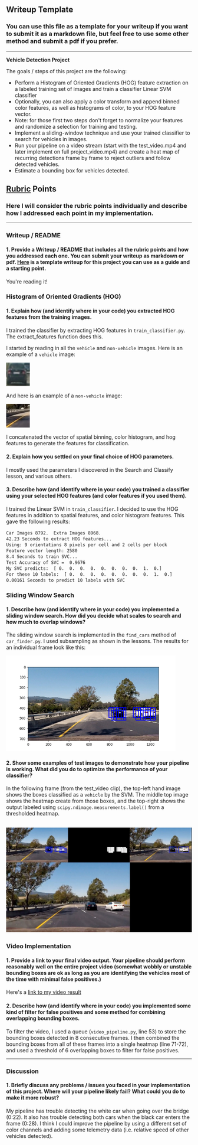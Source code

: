 ## Writeup Template
### You can use this file as a template for your writeup if you want to submit it as a markdown file, but feel free to use some other method and submit a pdf if you prefer.

---

**Vehicle Detection Project**

The goals / steps of this project are the following:

* Perform a Histogram of Oriented Gradients (HOG) feature extraction on a labeled training set of images and train a classifier Linear SVM classifier
* Optionally, you can also apply a color transform and append binned color features, as well as histograms of color, to your HOG feature vector. 
* Note: for those first two steps don't forget to normalize your features and randomize a selection for training and testing.
* Implement a sliding-window technique and use your trained classifier to search for vehicles in images.
* Run your pipeline on a video stream (start with the test_video.mp4 and later implement on full project_video.mp4) and create a heat map of recurring detections frame by frame to reject outliers and follow detected vehicles.
* Estimate a bounding box for vehicles detected.

[//]: # (Image References)
[image1]: ./examples/image0000.png
[image2]: ./examples/extra40.png
[image3]: ./examples/sub-sample.png
[image4]: ./examples/frame.jpg
[image5]: ./examples/bboxes_and_heat.png
[image6]: ./examples/labels_map.png
[image7]: ./examples/output_bboxes.png
[video1]: ./project_video.mp4

## [Rubric](https://review.udacity.com/#!/rubrics/513/view) Points
### Here I will consider the rubric points individually and describe how I addressed each point in my implementation.  

---
### Writeup / README

#### 1. Provide a Writeup / README that includes all the rubric points and how you addressed each one.  You can submit your writeup as markdown or pdf.  [Here](https://github.com/udacity/CarND-Vehicle-Detection/blob/master/writeup_template.md) is a template writeup for this project you can use as a guide and a starting point.  

You're reading it!

### Histogram of Oriented Gradients (HOG)

#### 1. Explain how (and identify where in your code) you extracted HOG features from the training images.

I trained the classifier by extracting HOG features in `train_classifier.py`.  The extract_features function does this.

I started by reading in all the `vehicle` and `non-vehicle` images.  Here is an example of a `vehicle` image:

![alt text][image1]

And here is an example of a `non-vehicle` image:

![alt text][image2]

I concatenated the vector of spatial binning, color histogram, and hog features to generate the features for classification.

#### 2. Explain how you settled on your final choice of HOG parameters.

I mostly used the parameters I discovered in the Search and Classify lesson, and various others.

#### 3. Describe how (and identify where in your code) you trained a classifier using your selected HOG features (and color features if you used them).

I trained the Linear SVM in `train_classifier`.  I decided to use the HOG features in addition to spatial features, and color histogram features.  This gave the following results:
```
Car Images 8792.  Extra Images 8968.
42.23 Seconds to extract HOG features...
Using: 9 orientations 8 pixels per cell and 2 cells per block
Feature vector length: 2580
8.4 Seconds to train SVC...
Test Accuracy of SVC =  0.9676
My SVC predicts:  [ 0.  0.  0.  0.  0.  0.  0.  0.  1.  0.]
For these 10 labels:  [ 0.  0.  0.  0.  0.  0.  0.  0.  1.  0.]
0.00161 Seconds to predict 10 labels with SVC
```

### Sliding Window Search

#### 1. Describe how (and identify where in your code) you implemented a sliding window search.  How did you decide what scales to search and how much to overlap windows?

The sliding window search is implemented in the `find_cars` method of `car_finder.py`.  I used subsampling as shown in the lessons.  The results for an individual frame look like this:

![alt text][image3]

#### 2. Show some examples of test images to demonstrate how your pipeline is working.  What did you do to optimize the performance of your classifier?

In the following frame (from the test_video clip), the top-left hand image shows the boxes classified as a `vehicle` by the SVM.  The middle top image shows the heatmap create from those boxes, and the top-right shows the output labeled using `scipy.ndimage.measurements.label()` from a thresholded heatmap.

![alt text][image4]
---

### Video Implementation

#### 1. Provide a link to your final video output.  Your pipeline should perform reasonably well on the entire project video (somewhat wobbly or unstable bounding boxes are ok as long as you are identifying the vehicles most of the time with minimal false positives.)
Here's a [link to my video result](./output_project_video.mp4)


#### 2. Describe how (and identify where in your code) you implemented some kind of filter for false positives and some method for combining overlapping bounding boxes.

To filter the video, I used a queue (`video_pipeline.py`, line 53) to store the bounding boxes detected in 8 consecutive frames.  I then combined the bounding boxes from all of these frames into a single heatmap (line 71-72), and used a threshold of 6 overlapping boxes to filter for false positives.


---

### Discussion

#### 1. Briefly discuss any problems / issues you faced in your implementation of this project.  Where will your pipeline likely fail?  What could you do to make it more robust?

My pipeline has trouble detecting the white car when going over the bridge (0:22).  It also has trouble detecting both cars when the black car enters the frame (0:28).  I think I could improve the pipeline by using a different set of color channels and adding some telemetry data (i.e. relative speed of other vehicles detected).


